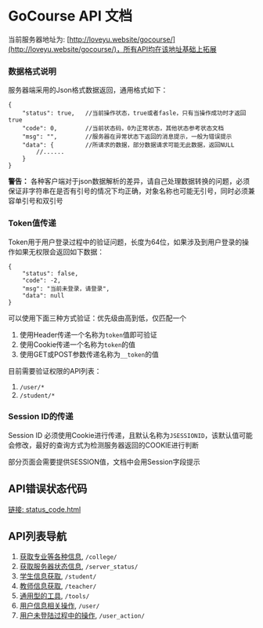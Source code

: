 # GoCourse API 文档
当前服务器地址为: [http://loveyu.website/gocourse/](http://loveyu.website/gocourse/)，所有API均在该地址基础上拓展

### 数据格式说明
服务器端采用的Json格式数据返回，通用格式如下：
```
{
    "status": true,   //当前操作状态，true或者fasle，只有当操作成功时才返回true
    "code": 0,        //当前状态码，0为正常状态，其他状态参考状态文档
    "msg": "",        //服务器在异常状态下返回的消息提示，一般为错误提示
    "data": {         //所请求的数据，部分数据请求可能无此数据，返回NULL
        //......
    }
}
```
**警告：** 各种客户端对于json数据解析的差异，请自己处理数据转换的问题，必须保证非字符串在是否有引号的情况下均正确，对象名称也可能无引号，同时必须兼容单引号和双引号

### Token值传递
Token用于用户登录过程中的验证问题，长度为64位，如果涉及到用户登录的操作如果无权限会返回如下数据：
```
{
    "status": false,
    "code": -2,
    "msg": "当前未登录，请登录",
    "data": null
}
```
可以使用下面三种方式验证：优先级由高到低，仅匹配一个
1. 使用Header传递一个名称为`token`值即可验证
2. 使用Cookie传递一个名称为`token`的值
3. 使用GET或POST参数传递名称为`__token`的值

目前需要验证权限的API列表：
1. `/user/*`
2. `/student/*`

### Session ID的传递
Session ID 必须使用Cookie进行传递，且默认名称为`JSESSIONID`，该默认值可能会修改，最好的查询方式为检测服务器返回的COOKIE进行判断

部分页面会需要提供SESSION值，文档中会用Session字段提示


## API错误状态代码
[链接: status_code.html](status_code.html)

## API列表导航
1. [获取专业等各种信息](college.html), `/college/`
2. [获取服务器状态信息](server_status.html), `/server_status/`
3. [学生信息获取](student.html), `/student/`
4. [教师信息获取](teacher.html), `/teacher/`
5. [通用型的工具](tools.html), `/tools/`
6. [用户信息相关操作](user.html), `/user/`
7. [用户未登陆过程中的操作](user_action.html), `/user_action/`
